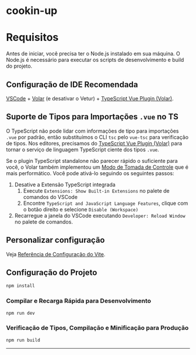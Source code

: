 # cookin-up

# Requisitos

Antes de iniciar, você precisa ter o Node.js instalado em sua máquina. O Node.js é necessário para executar os scripts de desenvolvimento e build do projeto.

## Configuração de IDE Recomendada

[VSCode](https://code.visualstudio.com/) + [Volar](https://marketplace.visualstudio.com/items?itemName=Vue.volar) (e desativar o Vetur) + [TypeScript Vue Plugin (Volar)](https://marketplace.visualstudio.com/items?itemName=Vue.vscode-typescript-vue-plugin).

## Suporte de Tipos para Importações `.vue` no TS

O TypeScript não pode lidar com informações de tipo para importações `.vue` por padrão, então substituímos o CLI `tsc` pelo `vue-tsc` para verificação de tipos. Nos editores, precisamos do [TypeScript Vue Plugin (Volar)](https://marketplace.visualstudio.com/items?itemName=Vue.vscode-typescript-vue-plugin) para tornar o serviço de linguagem TypeScript ciente dos tipos `.vue`.

Se o plugin TypeScript standalone não parecer rápido o suficiente para você, o Volar também implementou um [Modo de Tomada de Controle](https://github.com/johnsoncodehk/volar/discussions/471#discussioncomment-1361669) que é mais performático. Você pode ativá-lo seguindo os seguintes passos:

1. Desative a Extensão TypeScript integrada
    1) Execute `Extensions: Show Built-in Extensions` no palete de comandos do VSCode
    2) Encontre `TypeScript and JavaScript Language Features`, clique com o botão direito e selecione `Disable (Workspace)`
2. Recarregue a janela do VSCode executando `Developer: Reload Window` no palete de comandos.

## Personalizar configuração

Veja [Referência de Configuração do Vite](https://vitejs.dev/config/).

## Configuração do Projeto

```sh
npm install
```

### Compilar e Recarga Rápida para Desenvolvimento

```sh
npm run dev
```

### Verificação de Tipos, Compilação e Minificação para Produção

```sh
npm run build
```

---
